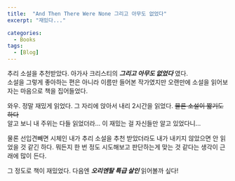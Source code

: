 ```yaml
---
title:  "And Then There Were None 그리고 아무도 없었다"
excerpt: "재밌다..."

categories:
  - Books
tags:
  - [Blog]
---
```


추리 소설을 추천받았다. 아가사 크리스티의 ***그리고 아무도 없었다*** 였다. <br> 
소설을 그렇게 좋아하는 편은 아니라 이름만 들어본 작가였지만 오랜만에 소설을 읽어보자는 마음으로 책을 집어들었다.

와우. 정말 재밌게 읽었다. 그 자리에 앉아서 내리 2시간을 읽었다. ~~물론 소설이 짧기도 하다~~ <br>
알고 보니 내 주위는 다들 읽었더라... 이 재밌는 걸 자신들만 알고 있었다니...

물론 선입견빼면 시체인 내가 추리 소설을 추천 받았더라도 내가 내키지 않았으면 안 읽었을 것 같긴 하다.
뭐든지 한 번 정도 시도해보고 판단하는게 맞는 것 같다는 생각이 근래에 많이 든다.

그 정도로 책이 재밌었다. 다음엔 ***오리엔탈 특급 살인*** 읽어볼까 싶다!
